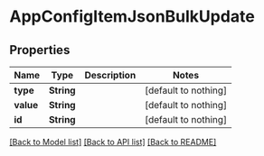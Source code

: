 # AppConfigItemJsonBulkUpdate


## Properties
Name | Type | Description | Notes
------------ | ------------- | ------------- | -------------
**type** | **String** |  | [default to nothing]
**value** | **String** |  | [default to nothing]
**id** | **String** |  | [default to nothing]


[[Back to Model list]](../README.md#models) [[Back to API list]](../README.md#api-endpoints) [[Back to README]](../README.md)


